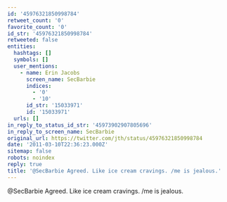 ```yaml
---
id: '45976321850998784'
retweet_count: '0'
favorite_count: '0'
id_str: '45976321850998784'
retweeted: false
entities:
  hashtags: []
  symbols: []
  user_mentions:
    - name: Erin Jacobs
      screen_name: SecBarbie
      indices:
        - '0'
        - '10'
      id_str: '15033971'
      id: '15033971'
  urls: []
in_reply_to_status_id_str: '45973902907805696'
in_reply_to_screen_name: SecBarbie
original_url: https://twitter.com/jth/status/45976321850998784
date: '2011-03-10T22:36:23.000Z'
sitemap: false
robots: noindex
reply: true
title: '@SecBarbie Agreed. Like ice cream cravings. /me is jealous.'
---
```


@SecBarbie Agreed. Like ice cream cravings. /me is jealous.